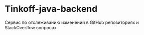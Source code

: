 # Tinkoff-java-backend

Сервис по отслеживанию изменений в GitHub репозиториях и StackOverflow вопросах
